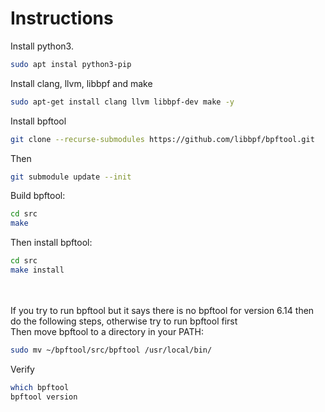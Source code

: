 # Instructions
Install python3.<br/>
```sh
sudo apt instal python3-pip
```

Install clang, llvm, libbpf and make
```sh
sudo apt-get install clang llvm libbpf-dev make -y
```

Install bpftool
```sh
git clone --recurse-submodules https://github.com/libbpf/bpftool.git
```
Then
```sh
git submodule update --init
```
Build bpftool:
```sh
cd src
make
```
Then install bpftool:
```sh
cd src
make install
```
<br/>
<br/>
If you try to run bpftool but it says there is no bpftool for version 6.14 then do the following steps, otherwise try to run bpftool first<br/>
Then move bpftool to a directory in your PATH:

```sh
sudo mv ~/bpftool/src/bpftool /usr/local/bin/
```

Verify
```sh
which bpftool
bpftool version
```
